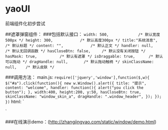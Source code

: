 # yaoUI
前端组件化初步尝试

##遮罩弹窗组件：
###包括默认接口：
`
width: 500, 			/* 默认宽度500px */
height: 300,			/* 默认高度300px */
title:"系统消息",		/* 默认标题 */
content: "",			/* 默认正文 */
handler: null,			/* 默认无回调函数 */
hasCloseBtn: false,		/* 默认没有关闭按钮 */
hasMask: true,			/* 默认有遮罩 */
isDraggable: true,		/* 默认可以拖动 */
dragHandle: null,		/* 默认拖动触柄 */
skinClassName: null,	/* 默认皮肤 */
`

###调用方法：
main.js:
`
require(['jquery','window'],function($,w){
	$("#a").click(function(){
		new w.Window().alert({
			title: "提示",
			content: "welcome",
			handler: function(){
						alert("you click the button");
					},
			width:400,
			height:200,
			y:50,
			hasCloseBtn: true,
			skinClassName: "window_skin_a",
			dragHandle: ".window_header",
		});
	});
})
`
html:
`
<link rel="stylesheet" type="text/css" href="css/base.css">
<link rel="stylesheet" type="text/css" href="css/window.css">
<script src="js/require.js" data-main="js/main.js"></script>
`


###在线演示demo：(http://zhangjingyao.com/static/window/demo.html)

